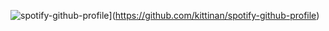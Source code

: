 ![spotify-github-profile](https://spotify-github-profile.kittinanx.com/api/view?uid=31ewfgkw636gbfassnmqvzyjluvm&cover_image=true&theme=default&show_offline=false&background_color=121212&interchange=false)](https://github.com/kittinan/spotify-github-profile)
